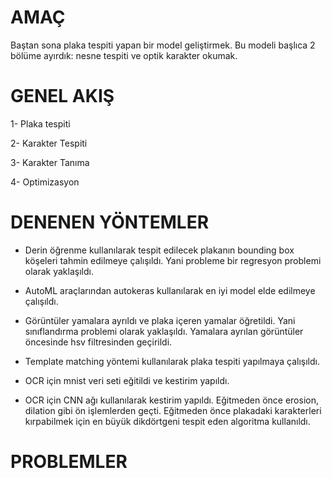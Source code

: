 # AMAÇ

Baştan sona plaka tespiti yapan bir model geliştirmek. Bu modeli başlıca 2 bölüme ayırdık: nesne tespiti ve optik karakter okumak. 

# GENEL AKIŞ

1- Plaka tespiti

2- Karakter Tespiti

3- Karakter Tanıma

4- Optimizasyon


# DENENEN YÖNTEMLER

- Derin öğrenme kullanılarak tespit edilecek plakanın bounding box köşeleri tahmin edilmeye çalışıldı. Yani probleme bir regresyon problemi olarak yaklaşıldı.

- AutoML araçlarından autokeras kullanılarak en iyi model elde edilmeye çalışıldı.

- Görüntüler yamalara ayrıldı ve plaka içeren yamalar öğretildi. Yani sınıflandırma problemi olarak yaklaşıldı. Yamalara ayrılan görüntüler öncesinde hsv filtresinden
geçirildi.

- Template matching yöntemi kullanılarak plaka tespiti yapılmaya çalışıldı.

- OCR için mnist veri seti eğitildi ve kestirim yapıldı.

- OCR için CNN ağı kullanılarak kestirim yapıldı. Eğitmeden önce erosion, dilation gibi ön işlemlerden geçti. Eğitmeden önce plakadaki karakterleri kırpabilmek için en büyük dikdörtgeni tespit eden algoritma kullanıldı.

# PROBLEMLER

